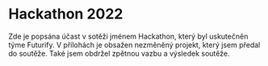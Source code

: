 # Hackathon 2022
Zde je popsána účast v sotěži jménem Hackathon, který byl uskutečněn týme Futurify. V přílohách je obsažen nezměněný projekt, který jsem předal do soutěže. Také jsem obdržel zpětnou vazbu a výsledek soutěže.
